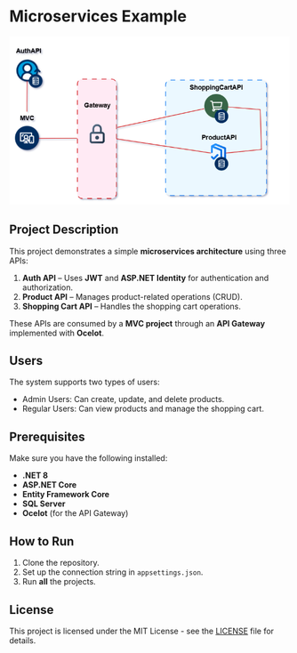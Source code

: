# Microservices Example
![alt text](https://github.com/josue130/ShoeStore/blob/master/Assets/ShoeStoreDiagram.PNG "Img")
## Project Description  
This project demonstrates a simple **microservices architecture** using three APIs:  
1. **Auth API** – Uses **JWT** and **ASP.NET Identity** for authentication and authorization.  
2. **Product API** – Manages product-related operations (CRUD).  
3. **Shopping Cart API** – Handles the shopping cart operations.

These APIs are consumed by a **MVC project** through an **API Gateway** implemented with **Ocelot**.

## Users
The system supports two types of users:

- Admin Users: Can create, update, and delete products.
- Regular Users: Can view products and manage the shopping cart.



## Prerequisites  
Make sure you have the following installed:  
- **.NET 8**
- **ASP.NET Core**
- **Entity Framework Core**
- **SQL Server**
- **Ocelot** (for the API Gateway)

 
## How to Run
1. Clone the repository.
2. Set up the connection string in `appsettings.json`.
3. Run **all** the projects.


## License
This project is licensed under the MIT License - see the [LICENSE](LICENSE) file for details.
